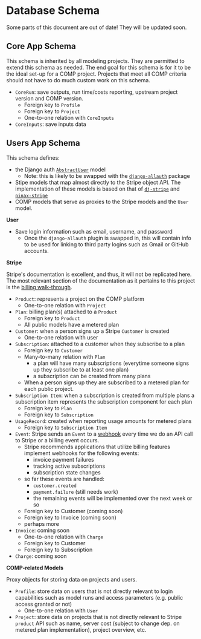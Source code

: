 # Database Schema

Some parts of this document are out of date! They will be updated soon.

Core App Schema
-------------------

This schema is inherited by all modeling projects. They are permitted to extend this schema as needed. The end goal for this schema is for it to be the ideal set-up for a COMP project. Projects that meet all COMP criteria should not have to do much custom work on this schema.

- `CoreRun`: save outputs, run time/costs reporting, upstream project version
and COMP version.
  - Foreign key to `Profile`
  - Foreign key to `Project`
  - One-to-one relation with `CoreInputs`
- `CoreInputs`: save inputs data

Users App Schema
-------------------

This schema defines:
- the Django auth [`AbstractUser`][] model
  - Note: this is likely to be swapped with the [`django-allauth`] package
- Stipe models that map almost directly to the Stripe object API. The implementation of these models is based on that of [`dj-stripe`][] and [`pinax-stripe`][]
- COMP models that serve as proxies to the Stripe models and the `User` model.

**User**
- Save login information such as email, username, and password
  - Once the `django-allauth` plugin is swapped in, this will contain info to be used for linking to third party logins such as Gmail or GitHub accounts.

**Stripe**

Stripe's documentation is excellent, and thus, it will not be replicated here. The most relevant section of the documentation as it pertains to this project is the [billing walk-through][].

- `Product`: represents a project on the COMP platform
  - One-to-one relation with `Project`
- `Plan`: billing plan(s) attached to a `Product`
  - Foreign key to `Product`
  - All public models have a metered plan
- `Customer`: when a person signs up a Stripe `Customer` is created
  - One-to-one relation with user
- `Subscription`: attached to a customer when they subscribe to a plan
  - Foreign key to `Customer`
  - Many-to-many relation with `Plan`
    - a plan will have many subscriptions (everytime someone signs up they subscribe to at least one plan)
    - a subscription can be created from many plans
  - When a person signs up they are subscribed to a metered plan for each public project.
- `Subscription Item`: when a subscription is created from multiple plans a subscription item represents the subscription component for each plan
  - Foreign key to `Plan`
  - Foreign key to `Subscription`
- `UsageRecord`: created when reporting usage amounts for metered plans
  - Foreign key to `Subscription Item`
- `Event`: Stripe sends an `Event` to a [webhook][] every time we do an API call to Stripe or a billing event occurs.
  - Stripe recommends applications that utilize billing features implement webhooks for the following events:
    - invoice payment failures
    - tracking active subscriptions
    - subscription state changes
  - so far these events are handled:
    - `customer.created`
    - `payment.failure` (still needs work)
    - the remaining events will be implemented over the next week or so
  - Foreign key to Customer (coming soon)
  - Foreign key to Invoice (coming soon)
  - perhaps more
- `Invoice`: coming soon
  - One-to-one relation with `Charge`
  - Foreign key to Customer
  - Foreign key to Subscription
- `Charge`: coming soon

**COMP-related Models**

Proxy objects for storing data on projects and users.

- `Profile`: store data on users that is not directly relevant to login capabilities such as model runs and access parameters (e.g. public access granted or not)
  - One-to-one relation with `User`
- `Project`: store data on projects that is not directly relevant to Stripe `product` API such as name, server cost (subject to change dep. on metered plan implementation), project overview, etc.

[`AbstractUser`]: https://docs.djangoproject.com/en/2.1/topics/auth/customizing/#using-a-custom-user-model-when-starting-a-project
[`django-allauth`]: https://github.com/pennersr/django-allauth
[`dj-stripe`]: https://github.com/dj-stripe/dj-stripe
[`pinax-stripe`]: https://github.com/pinax/pinax-stripe
[billing walk-through]: https://stripe.com/docs/billing/quickstart
[webhook]: https://stripe.com/docs/billing/webhooks